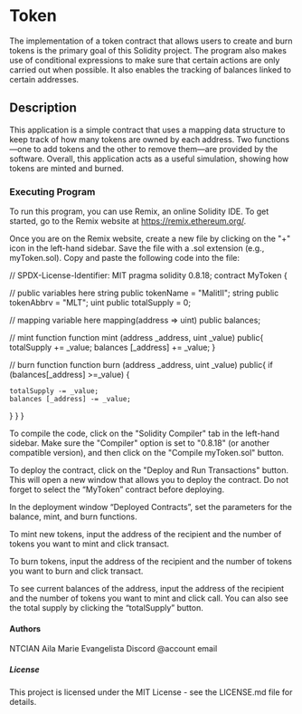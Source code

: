 # Token
The implementation of a token contract that allows users to create and burn tokens is the primary goal of this Solidity project. The program also makes use of conditional expressions to make sure that certain actions are only carried out when possible. It also enables the tracking of balances linked to certain addresses.

## Description
This application is a simple contract that uses a mapping data structure to keep track of how many tokens are owned by each address. Two functions—one to add tokens and the other to remove them—are provided by the software. Overall, this application acts as a useful simulation, showing how tokens are minted and burned.

### Executing Program
To run this program, you can use Remix, an online Solidity IDE. To get started, go to the Remix website at https://remix.ethereum.org/.

Once you are on the Remix website, create a new file by clicking on the "+" icon in the left-hand sidebar. Save the file with a .sol extension (e.g., myToken.sol). Copy and paste the following code into the file:

// SPDX-License-Identifier: MIT pragma solidity 0.8.18; contract MyToken {

// public variables here
string public tokenName = "MalitII";
string public tokenAbbrv = "MLT";
uint public totalSupply = 0;

// mapping variable here
mapping(address => uint) public balances;

// mint function
function mint (address _address, uint _value) public{
    totalSupply += _value;
    balances [_address] += _value;
}

// burn function
function burn (address _address, uint _value) public{
    if (balances[_address] >=_value) {

    totalSupply -= _value;
    balances [_address] -= _value;
}
} }

To compile the code, click on the "Solidity Compiler" tab in the left-hand sidebar. Make sure the "Compiler" option is set to "0.8.18" (or another compatible version), and then click on the "Compile myToken.sol" button.

To deploy the contract, click on the "Deploy and Run Transactions" button. This will open a new window that allows you to deploy the contract. Do not forget to select the “MyToken” contract before deploying.

In the deployment window “Deployed Contracts”, set the parameters for the balance, mint, and burn functions.

To mint new tokens, input the address of the recipient and the number of tokens you want to mint and click transact.

To burn tokens, input the address of the recipient and the number of tokens you want to burn and click transact.

To see current balances of the address, input the address of the recipient and the number of tokens you want to mint and click call. You can also see the total supply by clicking the “totalSupply” button.

#### Authors
NTCIAN Aila Marie Evangelista Discord @account email 

##### License
This project is licensed under the MIT License - see the LICENSE.md file for details.
